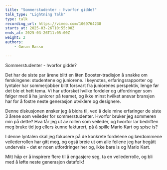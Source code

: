```yaml
---
title: "Sommerstudenter - hvorfor gidde?"
talk_type: "Lightning Talk"
type: talk
recording_url: https://vimeo.com/1069764238
starts_at: 2025-03-26T10:55:00Z
ends_at: 2025-03-26T11:05:00Z
weight: 2
authors:
    - Gøran Basso

---
```

Sommerstudenter - hvorfor gidde?

Det har de siste par årene blitt en liten Booster-tradisjon å snakke om ferskingene: studentene og juniorene.
I keynotes, erfaringsrapporter og lyntaler har sommerjobber blitt forsvart fra juniorenes perspektiv, lenge før det ble et hett tema. Vi har utforsket hvilke fordeler og utfordringer som følger med å ha juniorer på teamet, og ikke minst hvilket ansvar bransjen har for å fostre neste generasjon utviklere og designere.

Denne diskusjonen ønsker jeg å bidra til, ved å dele mine erfaringer de siste 3 årene som veileder for sommerstudenter.
Hvorfor bruker jeg sommeren min på dette? Hva får jeg ut av rollen som veileder, og hvorfor lar bedriften meg bruke tid jeg ellers kunne fakturert, på å spille Mario Kart og spise is?

I denne lyntalen skal jeg fokusere på de konkrete fordelene og lærdommene veilederrollen har gitt meg, og også breie ut om alle feilene jeg har begått underveis - det er noen utfordringer her og, ikke bare is og Mario Kart.

Mitt håp er å inspirere flere til å engasjere seg, ta en veilederrolle, og bli med å løfte neste generasjon datafolk!
